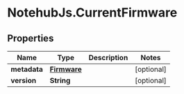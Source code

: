 # NotehubJs.CurrentFirmware

## Properties

| Name         | Type                        | Description | Notes      |
| ------------ | --------------------------- | ----------- | ---------- |
| **metadata** | [**Firmware**](Firmware.md) |             | [optional] |
| **version**  | **String**                  |             | [optional] |
